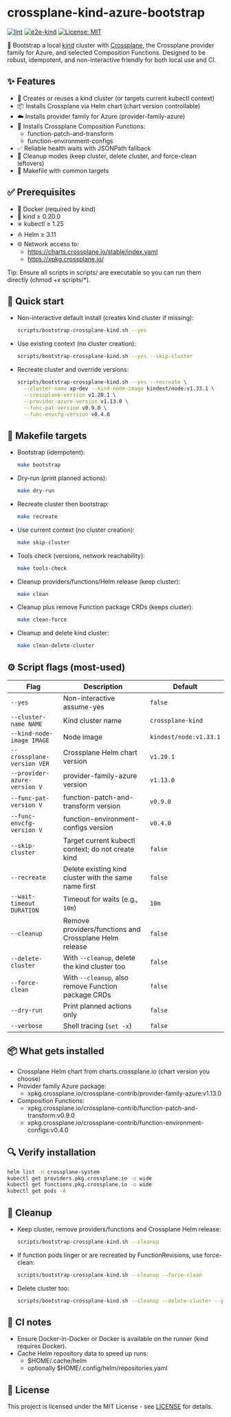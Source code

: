 # crossplane-kind-azure-bootstrap

<!-- markdownlint-disable MD013 -->

[![lint](https://github.com/hutstep/crossplane-kind-azure-bootstrap/actions/workflows/lint.yml/badge.svg)](https://github.com/hutstep/crossplane-kind-azure-bootstrap/actions/workflows/lint.yml) [![e2e-kind](https://github.com/hutstep/crossplane-kind-azure-bootstrap/actions/workflows/e2e.yml/badge.svg)](https://github.com/hutstep/crossplane-kind-azure-bootstrap/actions/workflows/e2e.yml) [![License: MIT](https://img.shields.io/badge/License-MIT-yellow.svg)](LICENSE)

🚀 Bootstrap a local [kind](https://kind.sigs.k8s.io/) cluster with [Crossplane](https://crossplane.io/), the Crossplane provider family for Azure, and selected Composition Functions. Designed to be robust, idempotent, and non-interactive friendly for both local use and CI.

## ✨ Features

- 🧰 Creates or reuses a kind cluster (or targets current kubectl context)
- 📦 Installs Crossplane via Helm chart (chart version controllable)
- ☁️ Installs provider family for Azure (provider-family-azure)
- 🧩 Installs Crossplane Composition Functions:
  - function-patch-and-transform
  - function-environment-configs
- ✅ Reliable health waits with JSONPath fallback
- 🧹 Cleanup modes (keep cluster, delete cluster, and force-clean leftovers)
- 🧰 Makefile with common targets

## ✅ Prerequisites

- 🐳 Docker (required by kind)
- 🧱 kind ≥ 0.20.0
- ⎈ kubectl ≥ 1.25
- ⛵ Helm ≥ 3.11
- 🌐 Network access to:
  - <https://charts.crossplane.io/stable/index.yaml>
  - <https://xpkg.crossplane.io/>

Tip: Ensure all scripts in scripts/ are executable so you can run them directly (chmod +x scripts/\*).

## 🚦 Quick start

- Non-interactive default install (creates kind cluster if missing):

  ```bash
  scripts/bootstrap-crossplane-kind.sh --yes
  ```

- Use existing context (no cluster creation):

  ```bash
  scripts/bootstrap-crossplane-kind.sh --yes --skip-cluster
  ```

- Recreate cluster and override versions:

  ```bash
  scripts/bootstrap-crossplane-kind.sh --yes --recreate \
    --cluster-name xp-dev --kind-node-image kindest/node:v1.33.1 \
    --crossplane-version v1.20.1 \
    --provider-azure-version v1.13.0 \
    --func-pat-version v0.9.0 \
    --func-envcfg-version v0.4.0
  ```

## 🧰 Makefile targets

- Bootstrap (idempotent):

  ```bash
  make bootstrap
  ```

- Dry-run (print planned actions):

  ```bash
  make dry-run
  ```

- Recreate cluster then bootstrap:

  ```bash
  make recreate
  ```

- Use current context (no cluster creation):

  ```bash
  make skip-cluster
  ```

- Tools check (versions, network reachability):

  ```bash
  make tools-check
  ```

- Cleanup providers/functions/Helm release (keep cluster):

  ```bash
  make clean
  ```

- Cleanup plus remove Function package CRDs (keeps cluster):

  ```bash
  make clean-force
  ```

- Cleanup and delete kind cluster:

  ```bash
  make clean-delete-cluster
  ```

## ⚙️ Script flags (most-used)

| Flag | Description | Default |
| --- | --- | --- |
| `--yes` | Non-interactive assume-yes | `false` |
| `--cluster-name NAME` | Kind cluster name | `crossplane-kind` |
| `--kind-node-image IMAGE` | Node image | `kindest/node:v1.33.1` |
| `--crossplane-version VER` | Crossplane Helm chart version | `v1.20.1` |
| `--provider-azure-version V` | provider-family-azure version | `v1.13.0` |
| `--func-pat-version V` | function-patch-and-transform version | `v0.9.0` |
| `--func-envcfg-version V` | function-environment-configs version | `v0.4.0` |
| `--skip-cluster` | Target current kubectl context; do not create kind | `false` |
| `--recreate` | Delete existing kind cluster with the same name first | `false` |
| `--wait-timeout DURATION` | Timeout for waits (e.g., `10m`) | `10m` |
| `--cleanup` | Remove providers/functions and Crossplane Helm release | `false` |
| `--delete-cluster` | With `--cleanup`, delete the kind cluster too | `false` |
| `--force-clean` | With `--cleanup`, also remove Function package CRDs | `false` |
| `--dry-run` | Print planned actions only | `false` |
| `--verbose` | Shell tracing (`set -x`) | `false` |

## 📦 What gets installed

- Crossplane Helm chart from charts.crossplane.io (chart version you choose)
- Provider family Azure package:
  - xpkg.crossplane.io/crossplane-contrib/provider-family-azure:v1.13.0
- Composition Functions:
  - xpkg.crossplane.io/crossplane-contrib/function-patch-and-transform:v0.9.0
  - xpkg.crossplane.io/crossplane-contrib/function-environment-configs:v0.4.0

## 🔍 Verify installation

```bash
helm list -n crossplane-system
kubectl get providers.pkg.crossplane.io -o wide
kubectl get functions.pkg.crossplane.io -o wide
kubectl get pods -A
```

## 🧹 Cleanup

- Keep cluster, remove providers/functions and Crossplane Helm release:

  ```bash
  scripts/bootstrap-crossplane-kind.sh --cleanup
  ```

- If function pods linger or are recreated by FunctionRevisions, use force-clean:

  ```bash
  scripts/bootstrap-crossplane-kind.sh --cleanup --force-clean
  ```

- Delete cluster too:

  ```bash
  scripts/bootstrap-crossplane-kind.sh --cleanup --delete-cluster --yes
  ```

## 🧪 CI notes

- Ensure Docker-in-Docker or Docker is available on the runner (kind requires Docker).
- Cache Helm repository data to speed up runs:
  - $HOME/.cache/helm
  - optionally $HOME/.config/helm/repositories.yaml

## 📜 License

This project is licensed under the MIT License - see [LICENSE](LICENSE) for details.

